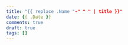 ```yaml
---
title: "{{ replace .Name "-" " " | title }}"
date: {{ .Date }}
comments: true
draft: true
tags: []
---
```


